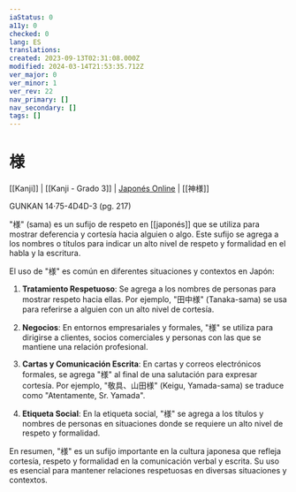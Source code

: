 ```yaml
---
iaStatus: 0
a11y: 0
checked: 0
lang: ES
translations: 
created: 2023-09-13T02:31:08.000Z
modified: 2024-03-14T21:53:35.712Z
ver_major: 0
ver_minor: 1
ver_rev: 22
nav_primary: []
nav_secondary: []
tags: []
---
```

# 様

[[Kanji]] | [[Kanji - Grado 3]] | [Japonés Online](http://japonesonline.com/kanjis/busqueda/?s=%E6%A7%98&x=0&y=0) | [[神様]]

GUNKAN 14·75-4D4D-3 (pg. 217)

"様" (sama) es un sufijo de respeto en [[japonés]] que se utiliza para mostrar deferencia y cortesía hacia alguien o algo. Este sufijo se agrega a los nombres o títulos para indicar un alto nivel de respeto y formalidad en el habla y la escritura.

El uso de "様" es común en diferentes situaciones y contextos en Japón:

1. **Tratamiento Respetuoso**: Se agrega a los nombres de personas para mostrar respeto hacia ellas. Por ejemplo, "田中様" (Tanaka-sama) se usa para referirse a alguien con un alto nivel de cortesía.
    
2. **Negocios**: En entornos empresariales y formales, "様" se utiliza para dirigirse a clientes, socios comerciales y personas con las que se mantiene una relación profesional.
    
3. **Cartas y Comunicación Escrita**: En cartas y correos electrónicos formales, se agrega "様" al final de una salutación para expresar cortesía. Por ejemplo, "敬具、山田様" (Keigu, Yamada-sama) se traduce como "Atentamente, Sr. Yamada".
    
4. **Etiqueta Social**: En la etiqueta social, "様" se agrega a los títulos y nombres de personas en situaciones donde se requiere un alto nivel de respeto y formalidad.

En resumen, "様" es un sufijo importante en la cultura japonesa que refleja cortesía, respeto y formalidad en la comunicación verbal y escrita. Su uso es esencial para mantener relaciones respetuosas en diversas situaciones y contextos.

